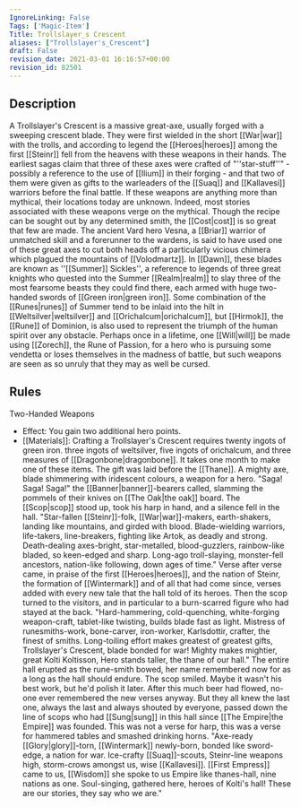 ```yaml
---
IgnoreLinking: False
Tags: ['Magic-Item']
Title: Trollslayer_s Crescent
aliases: ["Trollslayer's_Crescent"]
draft: False
revision_date: 2021-03-01 16:16:57+00:00
revision_id: 82501
---
```


## Description
A Trollslayer's Crescent is a massive great-axe, usually forged with a sweeping crescent blade. They were first wielded in the short [[War|war]] with the trolls, and according to legend the [[Heroes|heroes]] among the first [[Steinr]] fell from the heavens with these weapons in their hands. The earliest sagas claim that three of these axes were crafted of "''star-stuff''" - possibly a reference to the use of [[Ilium]] in their forging - and that two of them were given as gifts to the warleaders of the [[Suaq]] and [[Kallavesi]] warriors before the final battle. If these weapons are anything more than mythical, their locations today are unknown.
Indeed, most stories associated with these weapons verge on the mythical. Though the recipe can be sought out by any determined smith, the [[Cost|cost]] is so great that few are made. The ancient Vard hero Vesna, a [[Briar]] warrior of unmatched skill and a forerunner to the wardens, is said to have used one of these great axes to cut both heads off a particularly vicious chimera which plagued the mountains of [[Volodmartz]]. In [[Dawn]], these blades are known as ''[[Summer]] Sickles'', a reference to legends of three great knights who quested into the Summer [[Realm|realm]] to slay three of the most fearsome beasts they could find there, each armed with huge two-handed swords of [[Green iron|green iron]].
Some combination of the [[Runes|runes]] of Summer tend to be inlaid into the hilt in [[Weltsilver|weltsilver]] and [[Orichalcum|orichalcum]], but [[Hirmok]], the [[Rune]] of Dominion, is also used to represent the triumph of the human spirit over any obstacle. Perhaps once in a lifetime, one [[Will|will]] be made using [[Zorech]], the Rune of Passion, for a hero who is pursuing some vendetta or loses themselves in the madness of battle, but such weapons are seen as so unruly that they may as well be cursed.
## Rules
Two-Handed Weapons
* Effect: You gain two additional hero points.
* [[Materials]]: Crafting a Trollslayer's Crescent requires twenty ingots of green iron. three ingots of weltsilver, five ingots of orichalcum, and three measures of [[Dragonbone|dragonbone]]. It takes one month to make one of these items.
The gift was laid before the [[Thane]]. A mighty axe, blade shimmering with iridescent colours, a weapon for a hero. "Saga! Saga! Saga!" the [[Banner|banner]]-bearers called, slamming the pommels of their knives on [[The Oak|the oak]] board.
The [[Scop|scop]] stood up, took his harp in hand, and a silence fell in the hall.
"Star-fallen [[Steinr]]-folk, [[War|war]]-makers, earth-shakers,
landing like mountains, and girded with blood. 
Blade-wielding warriors, life-takers, line-breakers,
fighting like Artok, as deadly and strong.
Death-dealing axes-bright, star-metalled, blood-guzzlers,
rainbow-like bladed, so keen-edged and sharp.
Long-ago troll-slaying, monster-fell ancestors,
nation-like following, down ages of time."
Verse after verse came, in praise of the first [[Heroes|heroes]], and the nation of Steinr, the formation of [[Wintermark]] and of all that had come since, verses added with every new tale that the hall told of its heroes. Then the scop turned to the visitors, and in particular to a burn-scarred figure who had stayed at the back.
"Hard-hammering, cold-quenching, white-forging weapon-craft, 
tablet-like twisting, builds blade fast as light.
Mistress of runesmiths-work, bone-carver, iron-worker,
Karlsdottir, crafter, the finest of smiths.
Long-toiling effort makes greatest of greatest gifts,
Trollslayer's Crescent, blade bonded for war!
Mighty makes mightier, great Kolti Koltisson, 
Hero stands taller, the thane of our hall."
The entire hall erupted as the rune-smith bowed, her name remembered now for as a long as the hall should endure. The scop smiled. Maybe it wasn't his best work, but he'd polish it later. After this much beer had flowed, no-one ever remembered the new verses anyway. 
But they all knew the last one, always the last and always shouted by everyone, passed down the line of scops who had [[Sung|sung]] in this hall since [[The Empire|the Empire]] was founded. This was not a verse for harp, this was a verse for hammered tables and smashed drinking horns.
"Axe-ready [[Glory|glory]]-torn, [[Wintermark]] newly-born,
bonded like sword-edge, a nation for war.
Ice-crafty [[Suaq]]-scouts, Steinr-line weapons high,
storm-crows amongst us, wise [[Kallavesi]].
[[First Empress]] came to us, [[Wisdom]] she spoke to us
Empire like thanes-hall, nine nations as one.
Soul-singing, gathered here, heroes of Kolti's hall! 
These are our stories, they say who we are."